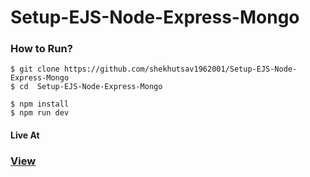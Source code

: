 # Setup-EJS-Node-Express-Mongo

### How to Run?

```
$ git clone https://github.com/shekhutsav1962001/Setup-EJS-Node-Express-Mongo
$ cd  Setup-EJS-Node-Express-Mongo

$ npm install
$ npm run dev
```

#### Live At

### <a href="https://ejssetup.herokuapp.com/">View </a>

